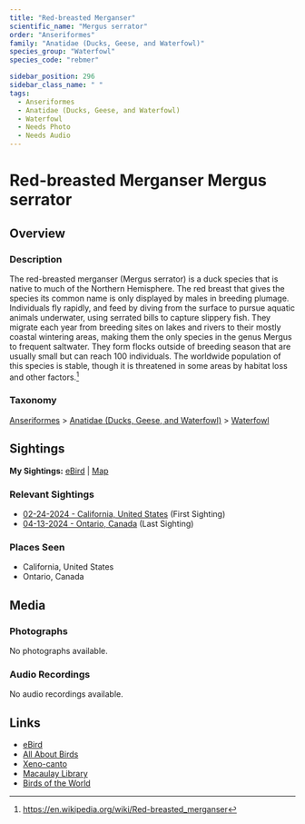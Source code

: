 ```yaml
---
title: "Red-breasted Merganser"
scientific_name: "Mergus serrator"
order: "Anseriformes"
family: "Anatidae (Ducks, Geese, and Waterfowl)"
species_group: "Waterfowl"
species_code: "rebmer"

sidebar_position: 296
sidebar_class_name: " "
tags: 
  - Anseriformes
  - Anatidae (Ducks, Geese, and Waterfowl)
  - Waterfowl
  - Needs Photo
  - Needs Audio
---
```


# Red-breasted Merganser <span className='sci_name'>Mergus serrator</span>

## Overview

### Description
The red-breasted merganser (Mergus serrator) is a duck species that is native to much of the Northern Hemisphere. The red breast that gives the species its common name is only displayed by males in breeding plumage. Individuals fly rapidly, and feed by diving from the surface to pursue aquatic animals underwater, using serrated bills to capture slippery fish. They migrate each year from breeding sites on lakes and rivers to their mostly coastal wintering areas, making them the only species in the genus Mergus to frequent saltwater. They form flocks outside of breeding season that are usually small but can reach 100 individuals. The worldwide population of this species is stable, though it is threatened in some areas by habitat loss and other factors.[^1]

[^1]: https://en.wikipedia.org/wiki/Red-breasted_merganser

### Taxonomy
[Anseriformes](/tags/anseriformes) > [Anatidae (Ducks, Geese, and Waterfowl)](/tags/anatidae-ducks-geese-and-waterfowl) > [Waterfowl](/tags/waterfowl)


## Sightings

**My Sightings:** [eBird](https://ebird.org/lifelist?r=world&time=life&spp=rebmer) | [Map](/map?species_code=rebmer)

### Relevant Sightings

* [02-24-2024 - California, United States](https://ebird.org/checklist/S162799737) (First Sighting)
* [04-13-2024 - Ontario, Canada](https://ebird.org/checklist/S168448531) (Last Sighting)

### Places Seen

* California, United States
* Ontario, Canada



## Media
### Photographs
No photographs available.

### Audio Recordings
No audio recordings available.

## Links
* [eBird](https://ebird.org/species/rebmer) 
* [All About Birds](https://www.allaboutbirds.org/guide/rebmer) 
* [Xeno-canto](https://www.xeno-canto.org/species/mergus-serrator) 
* [Macaulay Library](https://search.macaulaylibrary.org/catalog?taxonCode=rebmer&sort=rating_rank_desc)
* [Birds of the World](https://birdsoftheworld.org/bow/species/rebmer)
